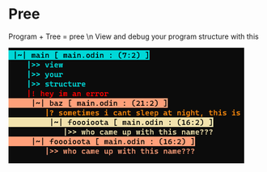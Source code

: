 # Pree

Program + Tree = pree \n
View and debug your program structure with this

![Example Image](images/image.png)
